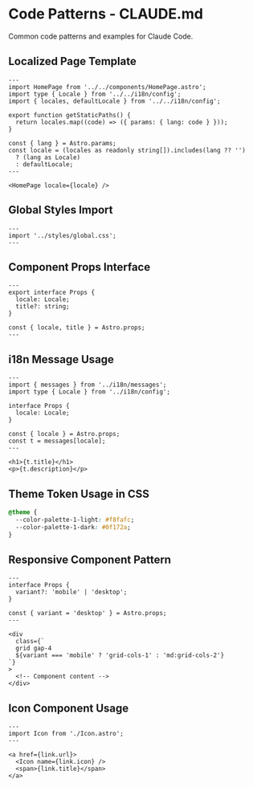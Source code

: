 # Code Patterns - CLAUDE.md

Common code patterns and examples for Claude Code.

## Localized Page Template

```astro
---
import HomePage from '../../components/HomePage.astro';
import type { Locale } from '../../i18n/config';
import { locales, defaultLocale } from '../../i18n/config';

export function getStaticPaths() {
  return locales.map((code) => ({ params: { lang: code } }));
}

const { lang } = Astro.params;
const locale = (locales as readonly string[]).includes(lang ?? '')
  ? (lang as Locale)
  : defaultLocale;
---

<HomePage locale={locale} />
```

## Global Styles Import

```astro
---
import '../styles/global.css';
---
```

## Component Props Interface

```astro
---
export interface Props {
  locale: Locale;
  title?: string;
}

const { locale, title } = Astro.props;
---
```

## i18n Message Usage

```astro
---
import { messages } from '../i18n/messages';
import type { Locale } from '../i18n/config';

interface Props {
  locale: Locale;
}

const { locale } = Astro.props;
const t = messages[locale];
---

<h1>{t.title}</h1>
<p>{t.description}</p>
```

## Theme Token Usage in CSS

```css
@theme {
  --color-palette-1-light: #f8fafc;
  --color-palette-1-dark: #0f172a;
}
```

## Responsive Component Pattern

```astro
---
interface Props {
  variant?: 'mobile' | 'desktop';
}

const { variant = 'desktop' } = Astro.props;
---

<div
  class={`
  grid gap-4
  ${variant === 'mobile' ? 'grid-cols-1' : 'md:grid-cols-2'}
`}
>
  <!-- Component content -->
</div>
```

## Icon Component Usage

```astro
---
import Icon from './Icon.astro';
---

<a href={link.url}>
  <Icon name={link.icon} />
  <span>{link.title}</span>
</a>
```
